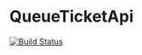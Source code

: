 # QueueTicketApi
[![Build Status](https://travis-ci.org/johanaschan/queue-ticket-api.svg?branch=master)](https://travis-ci.org/johanaschan/queue-ticket-service)

